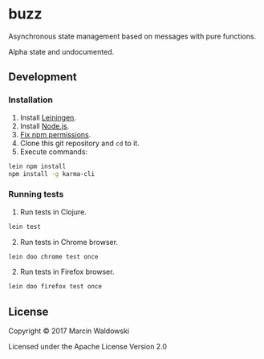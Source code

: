 # buzz

Asynchronous state management based on messages with pure functions.

Alpha state and undocumented.

## Development

### Installation

1. Install [Leiningen](https://leiningen.org/#install).
2. Install [Node.js](https://nodejs.org/en/download/package-manager/).
3. [Fix npm permissions](https://docs.npmjs.com/getting-started/fixing-npm-permissions).
3. Clone this git repository and `cd` to it.
4. Execute commands:

  ```sh
  lein npm install
  npm install -g karma-cli
  ```

### Running tests

1. Run tests in Clojure.

  ```sh
  lein test
  ```

2. Run tests in Chrome browser.

  ```sh
  lein doo chrome test once
  ```

2. Run tests in Firefox browser.

  ```sh
  lein doo firefox test once
  ```

## License

Copyright © 2017 Marcin Waldowski

Licensed under the Apache License Version 2.0
